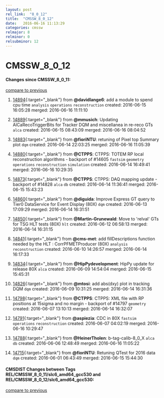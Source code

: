 ```yaml
---
layout: post
rel_link:  "8_0_12"
title:  "CMSSW_8_0_12"
date:   2016-06-16 11:13:29
categories: cmssw
relmajor: 8
relminor: 0
relsubminor: 12
---
```


# CMSSW_8_0_12
#### Changes since CMSSW_8_0_11:

[compare to previous](https://github.com/cms-sw/cmssw/compare/CMSSW_8_0_11...CMSSW_8_0_12)



1. [14894](http://github.com/cms-sw/cmssw/pull/14894){:target="_blank"}  from **@davidlange6**: add a module to spend cpu time `analysis`  `operations`  `reconstruction`  created: 2016-06-15 16:05:28 merged: 2016-06-16 11:11:10

2. [14889](http://github.com/cms-sw/cmssw/pull/14889){:target="_blank"}  from **@mmusich**: Updating AlCaRecoTriggerBits for Tracker DQM and miscellanea in re-reco GTs `alca`  created: 2016-06-15 08:43:09 merged: 2016-06-16 08:04:52

3. [14883](http://github.com/cms-sw/cmssw/pull/14883){:target="_blank"}  from **@fioriNTU**: retuning of Pixel top Summary plot `dqm`  created: 2016-06-14 22:03:25 merged: 2016-06-16 11:05:39

4. [14880](http://github.com/cms-sw/cmssw/pull/14880){:target="_blank"}  from **@CTPPS**: CTPPS: TOTEM RP local reconstruction algorithms - backport of #14605 `fastsim`  `geometry`  `operations`  `reconstruction`  `simulation`  created: 2016-06-14 16:49:41 merged: 2016-06-16 10:29:35

5. [14873](http://github.com/cms-sw/cmssw/pull/14873){:target="_blank"}  from **@CTPPS**: CTPPS: DAQ mapping update - backport of #14828 `alca`  `db`  created: 2016-06-14 11:36:41 merged: 2016-06-15 15:43:23

6. [14860](http://github.com/cms-sw/cmssw/pull/14860){:target="_blank"}  from **@diguida**: Improve Express GT query to Tier0 DataService for Event Display (80X) `dqm`  created: 2016-06-13 17:09:29 merged: 2016-06-14 16:31:51

7. [14850](http://github.com/cms-sw/cmssw/pull/14850){:target="_blank"}  from **@Martin-Grunewald**: Move to 'relval' GTs for TSG HLT tests (80X) `hlt`  created: 2016-06-12 06:58:13 merged: 2016-06-14 16:31:15

8. [14841](http://github.com/cms-sw/cmssw/pull/14841){:target="_blank"}  from **@cms-met**: add fillDescriptions function needed by the HLT : CorrPFMETProducer (80X) `analysis`  `reconstruction`  created: 2016-06-10 14:26:57 merged: 2016-06-14 16:17:33

9. [14834](http://github.com/cms-sw/cmssw/pull/14834){:target="_blank"}  from **@HipPydevelopment**: HipPy update for release 80X `alca`  created: 2016-06-09 14:54:04 merged: 2016-06-15 15:45:31

10. [14826](http://github.com/cms-sw/cmssw/pull/14826){:target="_blank"}  from **@mtosi**: add abs(dxy) plot in tracking DQM `dqm`  created: 2016-06-09 10:31:25 merged: 2016-06-14 16:31:36

11. [14798](http://github.com/cms-sw/cmssw/pull/14798){:target="_blank"}  from **@CTPPS**: CTPPS: XML file with RP positions at 15sigma and no margin - backport of #14797 `geometry`  created: 2016-06-07 13:10:13 merged: 2016-06-14 16:32:07

12. [14791](http://github.com/cms-sw/cmssw/pull/14791){:target="_blank"}  from **@aspiezia**: CDC in 80X `fastsim`  `operations`  `reconstruction`  created: 2016-06-07 04:02:19 merged: 2016-06-16 10:29:47

13. [14788](http://github.com/cms-sw/cmssw/pull/14788){:target="_blank"}  from **@HeinerTholen**: b-tag-calib-8_0_X `alca`  `db`  created: 2016-06-06 12:48:49 merged: 2016-06-16 11:05:22

14. [14715](http://github.com/cms-sw/cmssw/pull/14715){:target="_blank"}  from **@fioriNTU**: Retuning QTest for 2016 data `dqm`  created: 2016-06-01 06:43:49 merged: 2016-06-15 15:44:30

#### CMSDIST Changes between Tags REL/CMSSW_8_0_11/slc6_amd64_gcc530 and REL/CMSSW_8_0_12/slc6_amd64_gcc530:

[compare to previous](https://github.com/cms-sw/cmsdist/compare/REL/CMSSW_8_0_11/slc6_amd64_gcc530...REL/CMSSW_8_0_12/slc6_amd64_gcc530)


